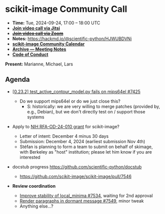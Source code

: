 # scikit-image Community Call

- **Time:** Tue, 2024-09-24, 17:00 – 18:00 UTC
- **[Join video call via Jitsi](https://meet.evolix.org/skimage-meeting)**
- ~~**[Join video call via Zoom](https://us06web.zoom.us/j/88060567580?pwd=THRpaWFnSFNwK0Fycy9FVk5RYnV5UT09)**~~
- **Notes:** https://hackmd.io/@scientific-python/HJWUBDVNi
- **[scikit-image Community Calendar](https://scientific-python.org/calendars/skimage.ics)**
- **[Archive — Meeting Notes](https://github.com/scikit-image/meeting-notes)**
- **[Code of Conduct](https://scikit-image.org/docs/stable/conduct/code_of_conduct.html)**

**Present:** Marianne, Michael, Lars

## Agenda

- [[0.23.2] test_active_contour_model.py fails on mips64el #7425](https://github.com/scikit-image/scikit-image/issues/7425)
  - Do we support mips64el or do we just close this?
    - S: historically: we are very willing to merge patches (provided by, e.g., Debian), but we don't directly test on / support those systems

- Apply to [NIH RFA-OD-24-010 grant](https://grants.nih.gov/grants/guide/rfa-files/RFA-OD-24-010.html) for scikit-image?
  - Letter of intent: December 4 minus 30 days
  - Submission: December 4, 2024 (earliest submission Nov 4th)
  - Stéfan is planning to form a team to submit on behalf of skimage, with Berkeley as "host" institution; please let him know if you are interested

- docstub progress https://github.com/scientific-python/docstub
  - https://github.com/scikit-image/scikit-image/pull/7546


- **Review coordination**
  - [Improve stability of local_minima #7534](https://github.com/scikit-image/scikit-image/pull/7534), waiting for 2nd approval
  - [Render paragraphs in dormant message #7549](https://github.com/scikit-image/scikit-image/pull/7549), minor tweak
  - Anything else...?
